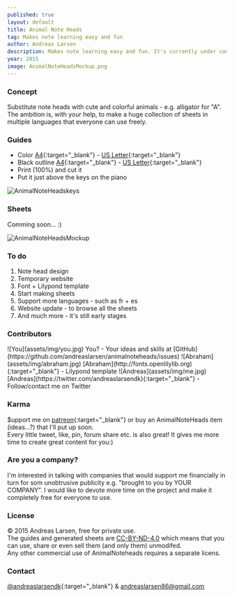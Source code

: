 ```yaml
---
published: true
layout: default
title: Animal Note Heads
tag: Makes note learning easy and fun
author: Andreas Larsen
description: Makes note learning easy and fun. It's currently under construction. The goal is to create an free database with sheets using Animal Note Heads.
year: 2015
image: AnimalNoteHeadsMockup.png
---
```


### Concept

Substitute note heads with cute and colorful animals - e.g. alligator for "A". The ambition is, with your help, to make a huge collection of sheets in multiple languages that everyone can use freely.

### Guides

- Color [A4](assets/pdf/AnimalNoteHeads-keys-en-A4.pdf){:target="_blank"} - [US Letter](assets/pdf/AnimalNoteHeads-keys-en-Letter.pdf){:target="_blank"}
- Black outline [A4](assets/pdf/AnimalNoteHeads-keys-en-bw-A4.pdf){:target="_blank"} - [US Letter](assets/pdf/AnimalNoteHeads-keys-en-bw-Letter.pdf){:target="_blank"}
- Print (100%) and cut it
- Put it just above the keys on the piano

![AnimalNoteHeadskeys](https://raw.githubusercontent.com/andreaslarsen/animalnoteheads/gh-pages/assets/img/AnimalNoteHeadsKey.png)

### Sheets

Comming soon... :)

![AnimalNoteHeadsMockup](https://raw.githubusercontent.com/andreaslarsen/animalnoteheads/gh-pages/assets/img/AnimalNoteHeadsMockup.png)

### To do

1. Note head design
1. Temporary website
1. Font + Lilypond template
1. Start making sheets
1. Support more languages - such as fr + es
1. Website update - to browse all the sheets
1. And much more - it's still early stages

### Contributors
<span id="contri">
![You](assets/img/you.jpg) You? - Your ideas and skills at [GitHub](https://github.com/andreaslarsen/animalnoteheads/issues)  
![Abraham](assets/img/abraham.jpg) [Abraham](http://fonts.openlilylib.org){:target="_blank"} - Lilypond template  
![Andreas](assets/img/me.jpg) [Andreas](https://twitter.com/andreaslarsendk){:target="_blank"} - Follow/contact me on Twitter
</span>

### Karma

$upport me on [patreon](https://www.patreon.com/andreaslarsen){:target="_blank"} or buy an AnimalNoteHeads item (ideas...?) that I'll put up soon.  
Every little tweet, like, pin, forum share etc. is also great! It gives me more time to create great content for you:)

### Are you a company?

I'm interested in talking with companies that would support me financially in turn for som unobtrusive publicity e.g. "brought to you by YOUR COMPANY". I would like to devote more time on the project and make it completely free for everyone to use.

### License
© 2015 Andreas Larsen, free for private use.  
The guides and generated sheets are [CC-BY-ND-4.0](https://creativecommons.org/licenses/by-nd/4.0/) which means that you can use, share or even sell them (and only them) unmodifed.  
Any other commercial use of AnimalNoteheads requires a separate licens.

### Contact
[@andreaslarsendk](https://twitter.com/andreaslarsendk){:target="_blank"} & [andreaslarsen86@gmail.com](mailto:andreaslarsen86@gmail.com)
